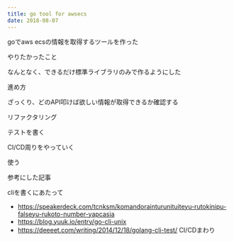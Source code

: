 ```yaml
---
title: go tool for awsecs
date: 2018-08-07
---
```


goでaws ecsの情報を取得するツールを作った

やりたかったこと

なんとなく、できるだけ標準ライブラリのみで作るようにした

進め方

ざっくり、どのAPI叩けば欲しい情報が取得できるか確認する

リファクタリング

テストを書く

CI/CD周りをやっていく

使う

参考にした記事


cliを書くにあたって
* https://speakerdeck.com/tcnksm/komandorainturunituiteyu-rutokinipu-falseyu-rukoto-number-yapcasia
* https://blog.yuuk.io/entry/go-cli-unix
* https://deeeet.com/writing/2014/12/18/golang-cli-test/
CI/CDまわり
